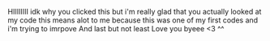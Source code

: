 HIIIIIIII idk why you clicked this but i'm really glad that you actually looked at my code this means alot to me because this was one of my first codes and i'm trying to imrpove 
And last but not least Love you byeee <3 ^^

